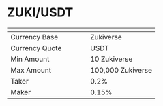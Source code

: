 # ZUKI/USDT

<table data-header-hidden><thead><tr><th width="171"></th><th></th></tr></thead><tbody><tr><td>Currency Base</td><td>Zukiverse</td></tr><tr><td>Currency Quote</td><td>USDT</td></tr><tr><td>Min Amount</td><td>10 Zukiverse</td></tr><tr><td>Max Amount</td><td>100,000 Zukiverse</td></tr><tr><td>Taker</td><td>0.2%</td></tr><tr><td>Maker</td><td>0.15%</td></tr></tbody></table>

